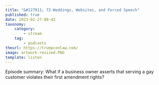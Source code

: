 ```yaml
---
title: "&#127911; 72-Weddings, Websites, and Forced Speech"
published: true
date: 2023-02-27-08-43
taxonomy:
    category:
        - stream
    tag:
        - podcasts
theurl: https://trumpconlaw.com/
image: artwork-resized.PNG
template: listen
---
```


Episode summary: What if a business owner asserts that serving a gay customer violates their first amendment rights?
